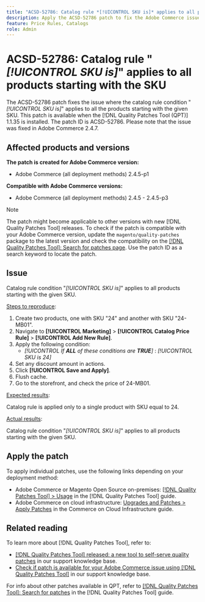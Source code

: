 ```yaml
---
title: "ACSD-52786: Catalog rule *[!UICONTROL SKU is]* applies to all products starting with the SKU"
description: Apply the ACSD-52786 patch to fix the Adobe Commerce issue where the catalog rule condition *[!UICONTROL SKU is]* applies to all the products starting with the given SKU.
feature: Price Rules, Catalogs
role: Admin
---
```


# ACSD-52786: Catalog rule "*[!UICONTROL SKU is]*" applies to all products starting with the SKU

The ACSD-52786 patch fixes the issue where the catalog rule condition "*[!UICONTROL SKU is]*" applies to all the products starting with the given SKU. This patch is available when the [!DNL Quality Patches Tool (QPT)] 1.1.35 is installed. The patch ID is ACSD-52786. Please note that the issue was fixed in Adobe Commerce 2.4.7.

## Affected products and versions

**The patch is created for Adobe Commerce version:**

* Adobe Commerce (all deployment methods) 2.4.5-p1

**Compatible with Adobe Commerce versions:**

* Adobe Commerce (all deployment methods) 2.4.5 - 2.4.5-p3

>[!NOTE]
>
>The patch might become applicable to other versions with new [!DNL Quality Patches Tool] releases. To check if the patch is compatible with your Adobe Commerce version, update the `magento/quality-patches` package to the latest version and check the compatibility on the [[!DNL Quality Patches Tool]: Search for patches page](https://experienceleague.adobe.com/tools/commerce-quality-patches/index.html). Use the patch ID as a search keyword to locate the patch.

## Issue

Catalog rule condition "*[!UICONTROL SKU is]*" applies to all products starting with the given SKU.

<u>Steps to reproduce</u>:

1. Create two products, one with SKU "24" and another with SKU "24-MB01".
1. Navigate to **[!UICONTROL Marketing]** > **[!UICONTROL Catalog Price Rule]** > **[!UICONTROL Add New Rule]**.
1. Apply the following condition:
    * *[!UICONTROL If **ALL** of these conditions are **TRUE**]* : *[!UICONTROL SKU is 24]*
1. Set any discount amount in actions.
1. Click **[!UICONTROL Save and Apply]**.
1. Flush cache.
1. Go to the storefront, and check the price of 24-MB01.

<u>Expected results</u>:

Catalog rule is applied only to a single product with SKU equal to 24.

<u>Actual results</u>:

Catalog rule condition "*[!UICONTROL SKU is]*" applies to all products starting with the given SKU.

## Apply the patch

To apply individual patches, use the following links depending on your deployment method:

* Adobe Commerce or Magento Open Source on-premises: [[!DNL Quality Patches Tool] > Usage](https://experienceleague.adobe.com/docs/commerce-operations/tools/quality-patches-tool/usage.html) in the [!DNL Quality Patches Tool] guide.
* Adobe Commerce on cloud infrastructure: [Upgrades and Patches > Apply Patches](https://experienceleague.adobe.com/docs/commerce-cloud-service/user-guide/develop/upgrade/apply-patches.html) in the Commerce on Cloud Infrastructure guide.

## Related reading

To learn more about [!DNL Quality Patches Tool], refer to:

* [[!DNL Quality Patches Tool] released: a new tool to self-serve quality patches](/help/announcements/adobe-commerce-announcements/magento-quality-patches-released-new-tool-to-self-serve-quality-patches.md) in our support knowledge base.
* [Check if patch is available for your Adobe Commerce issue using [!DNL Quality Patches Tool]](/help/support-tools/patches-available-in-qpt-tool/check-patch-for-magento-issue-with-magento-quality-patches.md) in our support knowledge base.

For info about other patches available in QPT, refer to [[!DNL Quality Patches Tool]: Search for patches](https://experienceleague.adobe.com/tools/commerce-quality-patches/index.html) in the [!DNL Quality Patches Tool] guide.